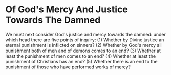 # Of God's Mercy And Justice Towards The Damned

We must next consider God's justice and mercy towards the damned: under which head there are five points of inquiry:
(1) Whether by Divine justice an eternal punishment is inflicted on sinners?
(2) Whether by God's mercy all punishment both of men and of demons comes to an end?
(3) Whether at least the punishment of men comes to an end?
(4) Whether at least the punishment of Christians has an end?
(5) Whether there is an end to the punishment of those who have performed works of mercy?